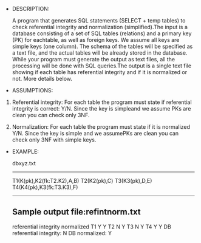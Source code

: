 - DESCRIPTION:

    A program that generates SQL statements (SELECT + temp tables) to check referential integrity and normalization (simplified).The input is a database consisting of a set of SQL tables (relations) and a primary key (PK) for eachtable, as well as foreign keys. We assume all keys are simple keys (one column). The schema of the tables will be specified as a text file,  and the actual tables will be already stored in the database.   While your program must generate the output as text files, all the processing will be done with SQL queries.The output is a single text file showing if each table has referential integrity and if it is normalized or not. More details below.



- ASSUMPTIONS:

1.  Referential integrity: For each table the program must state if referential integrity is correct: Y/N. Since the key is simpleand we assume PKs are clean you can check only 3NF.

2.  Normalization: For each table the program must state if it is normalized Y/N. Since the key is simple and we assumePKs are clean you can check only 3NF with simple keys.





- EXAMPLE:

    dbxyz.txt

    --------------------------------------
    T1(K(pk),K2(fk:T2.K2),A,B)
    T2(K2(pk),C)
    T3(K3(pk),D,E)
    T4(K4(pk),K3(fk:T3.K3),F)

    --------------------------------------
    Sample output file:refintnorm.txt
    -----------------------------------------
    referential integrity     normalized
    T1              Y                  Y
    T2              N                  Y
    T3              N                  Y
    T4              Y                  Y
    DB referential integrity: N
    DB normalized: Y